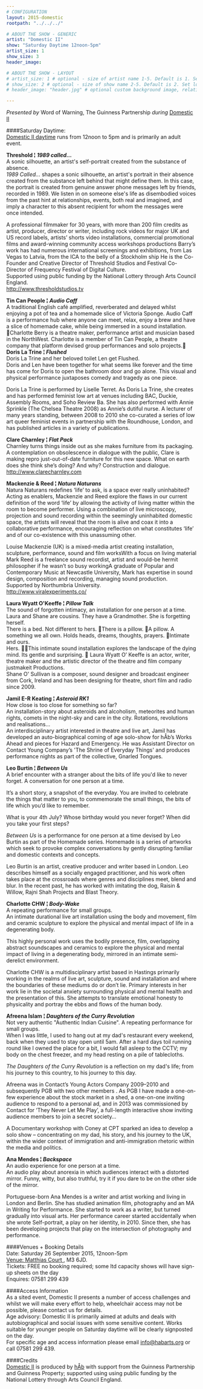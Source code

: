 ```yaml
---
# CONFIGURATION
layout: 2015-domestic
rootpath: "../../../"

# ABOUT THE SHOW - GENERIC
artist: "Domestic II"
show: "Saturday Daytime 12noon-5pm"
artist_size: 1
show_size: 3
header_image:

# ABOUT THE SHOW - LAYOUT
# artist_size: 1 # optional - size of artist name 1-5. Default is 1. Set longer names to lower values
# show_size: 2 # optional - size of show name 2-5. Default is 2. Set longer names to lower values
# header_image: "header.jpg" # optional custom background image, relative to current page

---
```

*Presented by* Word of Warning, The Guinness Partnership *during* [Domestic II](/current/2015-domestic)    
          
####Saturday Daytime:      
[Domestic II daytime](/current/2015-domestic) runs from 12noon to 5pm and is primarily an adult event.      
          
**Threshold ¦ *1989 called...***      
A sonic silhouette, an artist's self-portrait created from the substance of absence.    
*1989 Called...* shapes a sonic silhouette, an artist's portrait in their absence created from the substance left behind that might define them. In this case, the portrait is created from genuine answer phone messages left by friends, recorded in 1989. We listen in on someone else's life as disembodied voices from the past hint at relationships, events, both real and imagined, and imply a character to this absent recipient for whom the messages were once intended.    

A professional filmmaker for 30 years, with more than 200 film credits as artist, producer, director or writer, including rock videos for major UK and US record labels, artists’ shorts video installations, commercial promotional films and award-winning community access workshops productions  Barry’s work has had numerous international screenings and exhibitions, from Las Vegas to Latvia, from the ICA to the belly of a Stockholm ship  He is the Co-Founder and Creative Director of Threshold Studios and Festival Co-Director of Frequency Festival of Digital Culture.    
Supported using public funding by the National Lottery through Arts Council England.                
<http://www.thresholdstudios.tv>     
        
**Tin Can People ¦ *Audio Caff***           
A traditional English café amplified, reverberated and delayed whilst enjoying a pot of tea and a homemade slice of Victoria Sponge. Audio Caff is a performance hub where anyone can meet, relax, enjoy a brew and have a slice of homemade cake, while being immersed in a sound installation.    
 Charlotte Berry is a theatre maker, performance artist and musician based in the NorthWest. Charlotte is a member of Tin Can People, a theatre company that platform devised group performances and solo projects.        
**Doris La Trine ¦ *Flushed***            
Doris La Trine and her beloved toilet Len get Flushed.    
Doris and Len have been together for what seems like forever and the time has come for Doris to open the bathroom door and go alone. This visual and physical performance juxtaposes comedy and tragedy as one piece.    

Doris La Trine is performed by Liselle Terret. As Doris La Trine, she creates and  has performed feminist low art at venues including BAC, Duckie, Assembly Rooms, and Soho Review Ba. She has also performed with Annie Sprinkle (The Chelsea Theatre 2008) as Annie’s dutiful nurse. A lecturer of many years standing, between 2008 to 2010 she co-curated a series of low art queer feminist events in partnership with the Roundhouse, London, and has published articles in a variety of publications.    
  
**Clare Charnley ¦ *Flat Pack***            
Charnley turns things inside out as she makes furniture from its packaging. 
A contemplation on obsolescence in dialogue with the public, Clare is making repro just-out-of-date furniture for this new space. What on earth does she think she’s doing? And why?  Construction and dialogue.    
<http://www.clarecharnley.com>    
  
**Mackenzie & Reed ¦ *Natura Naturans***             
Natura Naturans redefines ‘life’ to ask, is a space ever really uninhabited?    
Acting as enablers, Mackenzie and Reed explore the flaws in our current definition of the word ‘life’ by allowing the activity of living matter within the room to become performer.  Using a combination of live microscopy, projection and sound recording within the seemingly uninhabited domestic space, the artists will reveal that the room is alive and coax it into a collaborative performance, encouraging reflection on what constitutes ‘life’ and of our co-existence with this unassuming other.    

Louise Mackenzie (UK) is a mixed-media artist creating installation, sculpture, performance, sound and film worksWith a focus on living material
Mark Reed is a freelance sound recordist, artist and would-be hermit philosopher if he wasn’t so busy workingA graduate of Popular and Contemporary Music at Newcastle University, Mark has expertise in sound design, composition and recording, managing sound production.    
Supported by Northumbria University.    
<http://www.viralexperiments.co/>    
 
**Laura Wyatt O'Keeffe ¦ *Pillow Talk***    	
The sound of forgotten intimacy, an installation for one person at a time.    
Laura and Shane are cousins. They have a Grandmother. She is forgetting herself.    
There is a bed. Not different to hers.     There is a pillow.     A pillow. A something we all own. Holds heads, dreams, thoughts, prayers. Intimate and ours.     
Hers.     This intimate sound installation explores the landscape of the dying mind. Its gentle and surprising.     
Laura Wyatt O’ Keeffe is an actor, writer, theatre maker and the artistic director of the theatre and film company justmakeit Productions.     
Shane O' Sullivan is a composer, sound designer and broadcast engineer from Cork, Ireland and has been designing for theatre, short film and radio since 2009.            

**Jamil E-R Keating ¦ *Asteroid RK1***      
How close is too close for something so far?	    
An installation-story about asteroids and alcoholism, meteorites and human rights, comets in the night-sky and care in the city. Rotations, revolutions and realisations...    
An interdisciplinary artist interested in theatre and live art, Jamil has developed an auto-biographical coming of age solo-show for hÅb’s Works Ahead and pieces for Hazard and Emergency.  He was Assistant Director on Contact Young Company’s 'The Shrine of Everyday Things' and produces performance nights as part of the collective, Gnarled Tongues.     
          
**Leo Burtin ¦ *Between Us***        
A brief encounter with a stranger about the bits of life you'd like to never forget.  A conversation for one person at a time.    

It’s a short story, a snapshot of the everyday.  You are invited to celebrate the things that matter to you, to commemorate the small things, the bits of life which you’d like to remember.    

What is your 4th July? Whose birthday would you never forget? When did you take your first steps?     
     
*Between Us* is a performance for one person at a time devised by Leo Burtin as part of the Homemade series. Homemade is a series of artworks which seek to provoke complex conversations by gently disrupting familiar and domestic contexts and concepts.     
  
Leo Burtin is an artist, creative producer and writer based in London. Leo describes himself as a socially engaged practitioner, and his work often takes place at the crossroads where genres and disciplines meet, blend and blur. In the recent past, he has worked with imitating the dog, Raisin & Willow, Rajni Shah Projects and Blast Theory.     

**Charlotte CHW ¦ *Body-Wake***             
A repeating performance for small groups.    
An intimate durational live art installation using the body and movement, film and ceramic sculpture to explore the physical and mental impact of life in a degenerating body.    
                        
This highly personal work uses the bodily presence, film, overlapping abstract soundscapes and ceramics to explore the physical and mental impact of living in a degenerating body, mirrored in an intimate semi-derelict environment.    
	
Charlotte CHW is a multidisciplinary artist based in Hastings primarily working in the realms of live art, sculpture, sound and installation and where the boundaries of these mediums do or don’t lie. Primary interests in her work lie in the societal anxiety surrounding physical and mental health and the presentation of this. She attempts to translate emotional honesty to physicality and portray the ebbs and flows of the human body.    
               
**Afreena Islam ¦ *Daughters of the Curry Revolution***         
Not very authentic "Authentic Indian Cuisine".  A repeating performance for small groups.    
When I was little, I used to hang out at my dad's restaurant every weekend, back when they used to stay open until 5am. After a hard days toil running round like I owned the place for a bit, I would fall asleep to the CCTV; my body on the chest freezer, and my head resting on a pile of tablecloths.    

*The Daughters of the Curry Revolution* is a reflection on my dad's life; from his journey to this country, to his journey to this day.    
	
Afreena was in Contact’s Young Actors Company 2009–2010 and subsequently PGB with two other members . As PGB I have made a one-on-few experience about the stock market in a shed, a one-on-one inviting audience to respond to a personal ad, and in 2013 was commissioned by Contact for ‘They Never Let Me Play’, a full-length interactive show inviting audience members to join a secret society…    

A Documentary workshop with Coney at CPT sparked an idea to develop a solo show – concentrating on my dad, his story, and his journey to the UK, within the wider context of immigration and anti-immigration rhetoric within the media and politics.    

**Ana Mendes ¦ *Backspace***             
An audio experience for one person at a time.     
An audio play about anorexia in which audiences interact with a distorted mirror. Funny, witty, but also truthful, try it if you dare to be on the other side of the mirror.    

Portuguese-born Ana Mendes is a writer and artist working and living in London and Berlin. She has studied animation film,  photography and an MA in Writing for Performance. She started to work as a writer, but turned gradually into visual arts. Her performance career started accidentally when she wrote Self-portrait, a play on her identity, in 2010. Since then, she has been developing projects that play on the intersection of photography and performance.    
             
####Venues + Booking Details  
Date: Saturday 26 September 2015, 12noon-5pm        
[Venue: Matthias Court ](https://www.google.com/maps/d/viewer?mid=zUP9hOfLluWs.kxF_FyzLKBI8&usp=sharing), M3 6JD.       
Tickets: FREE no booking required; some ltd capacity shows will have sign-up sheets on the day      
Enquires: 07581 299 439    

####Access Information        
As a sited event, Domestic II presents a number of access challenges and whilst we will make every effort to help, wheelchair access may not be possible, please contact us for details.        
Age advisory: Domestic II is primarily aimed at adults and deals with autobiographical and social issues with some sensitive content.  Works suitable for younger people on Saturday daytime will be clearly signposted on the day.   
For specific age and access information please email info@habarts.org or call 07581 299 439.     
 
####Credits         
[Domestic II](/current/2015-domestic) is produced by [hÅb](/hab) with support from the Guinness Partnership and Guinness Property; supported using using public funding by the National Lottery through Arts Council England.    

